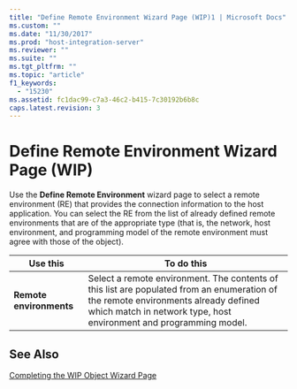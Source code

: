 ```yaml
---
title: "Define Remote Environment Wizard Page (WIP)1 | Microsoft Docs"
ms.custom: ""
ms.date: "11/30/2017"
ms.prod: "host-integration-server"
ms.reviewer: ""
ms.suite: ""
ms.tgt_pltfrm: ""
ms.topic: "article"
f1_keywords: 
  - "15230"
ms.assetid: fc1dac99-c7a3-46c2-b415-7c30192b6b8c
caps.latest.revision: 3
---
```

# Define Remote Environment Wizard Page (WIP)
Use the **Define Remote Environment** wizard page to select a remote environment (RE) that provides the connection information to the host application. You can select the RE from the list of already defined remote environments that are of the appropriate type (that is, the network, host environment, and programming model of the remote environment must agree with those of the object).  
  
|Use this|To do this|  
|--------------|----------------|  
|**Remote environments**|Select a remote environment. The contents of this list are populated from an enumeration of the remote environments already defined which match in network type, host environment and programming model.|  
  
## See Also  
 [Completing the WIP Object Wizard Page](../HIS2010/completing-the-wip-object-wizard-page2.md)